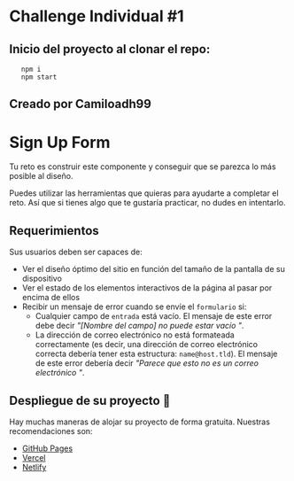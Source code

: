 # Challenge Individual #1

## Inicio del proyecto al clonar el repo:

```
   npm i
   npm start
```

## Creado por Camiloadh99

# Sign Up Form

Tu reto es construir este componente y conseguir que se parezca lo más posible al diseño.

Puedes utilizar las herramientas que quieras para ayudarte a completar el reto. Así que si tienes algo que te gustaría practicar, no dudes en intentarlo.

## Requerimientos

Sus usuarios deben ser capaces de:

- Ver el diseño óptimo del sitio en función del tamaño de la pantalla de su dispositivo
- Ver el estado de los elementos interactivos de la página al pasar por encima de ellos
- Recibir un mensaje de error cuando se envíe el `formulario` si:
  - Cualquier campo de `entrada` está vacío. El mensaje de este error debe decir _"[Nombre del campo] no puede estar vacío "_.
  - La dirección de correo electrónico no está formateada correctamente (es decir, una dirección de correo electrónico correcta debería tener esta estructura: `name@host.tld`). El mensaje de este error debería decir _"Parece que esto no es un correo electrónico "_.

## Despliegue de su proyecto 🚀

Hay muchas maneras de alojar su proyecto de forma gratuita. Nuestras recomendaciones son:

- [GitHub Pages](https://pages.github.com/)
- [Vercel](https://vercel.com/)
- [Netlify](https://www.netlify.com/)
